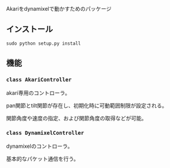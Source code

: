 Akariをdynamixelで動かすためのパッケージ

## インストール

```
sudo python setup.py install
```

## 機能

### `class AkariController`

akari専用のコントローラ。

pan関節とtilt関節が存在し、初期化時に可動範囲制限が設定される。

関節角度や速度の指定、および関節角度の取得などが可能。

### `class DynamixelController`

dynamixelのコントローラ。

基本的なパケット通信を行う。
